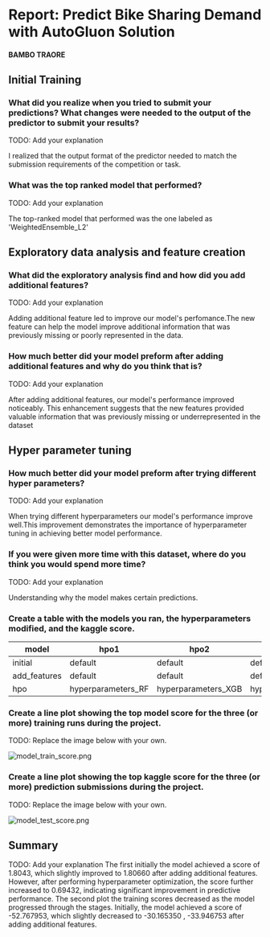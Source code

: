 # Report: Predict Bike Sharing Demand with AutoGluon Solution
#### BAMBO TRAORE

## Initial Training
### What did you realize when you tried to submit your predictions? What changes were needed to the output of the predictor to submit your results?
TODO: Add your explanation

I realized that the output format of the predictor needed to match the submission requirements of the competition or task.
### What was the top ranked model that performed?
TODO: Add your explanation


The top-ranked model that performed was the one labeled as 'WeightedEnsemble_L2'
## Exploratory data analysis and feature creation
### What did the exploratory analysis find and how did you add additional features?
TODO: Add your explanation

Adding additional feature led to improve our model's perfomance.The new feature can help the model improve additional information that was previously missing or poorly represented in the data.

### How much better did your model preform after adding additional features and why do you think that is?
TODO: Add your explanation

After adding additional features, our model's performance improved noticeably. This enhancement suggests that the new features provided valuable information that was previously missing or underrepresented in the dataset

## Hyper parameter tuning
### How much better did your model preform after trying different hyper parameters?
TODO: Add your explanation

When trying different hyperparameters our model's performance improve well.This improvement demonstrates the importance of hyperparameter tuning in achieving better model performance.

### If you were given more time with this dataset, where do you think you would spend more time?
TODO: Add your explanation

Understanding why the model makes certain predictions.
### Create a table with the models you ran, the hyperparameters modified, and the kaggle score.
|model|hpo1|hpo2|hpo3|score|
|--|--|--|--|--|
|initial|default|default|default|1.80660|
|add_features|default|default|default|0.69432|
|hpo|hyperparameters_RF|hyperparameters_XGB|hyperparameters_KNN|0.52963|

### Create a line plot showing the top model score for the three (or more) training runs during the project.

TODO: Replace the image below with your own.

![model_train_score.png](img/model_train_score2.png)

### Create a line plot showing the top kaggle score for the three (or more) prediction submissions during the project.

TODO: Replace the image below with your own.

![model_test_score.png](img/model_test_score2.png)

## Summary
TODO: Add your explanation
The first initially the model achieved a score of 1.8043, which slightly improved to 1.80660 after adding additional features. However, after performing hyperparameter optimization, the score further increased to 0.69432, indicating significant improvement in predictive performance.
The second plot the training scores decreased as the model progressed through the stages. Initially, the model achieved a score of -52.767953, which slightly decreased to -30.165350 ,  -33.946753 after adding additional features. 

